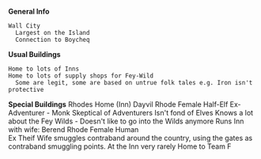 **General Info**

    Wall City
      Largest on the Island
      Connection to Boycheq

**Usual Buildings**
  
    Home to lots of Inns 
    Home to lots of supply shops for Fey-Wild
      Some are legit, some are based on untrue folk tales e.g. Iron isn't protective

**Special Buildings**
  Rhodes Home (Inn)
    Dayvil Rhode Female Half-Elf
      Ex-Adventurer - Monk
      Skeptical of Adventurers
      Isn't fond of Elves
      Knows a lot about the Fey Wilds - Doesn't like to go into the Wilds anymore
      Runs Inn with wife:
    Berend Rhode Female Human  
      Ex Theif
      Wife smuggles contraband around the country, using the gates as contraband smuggling points.
        At the Inn very rarely
    Home to Team F
    
